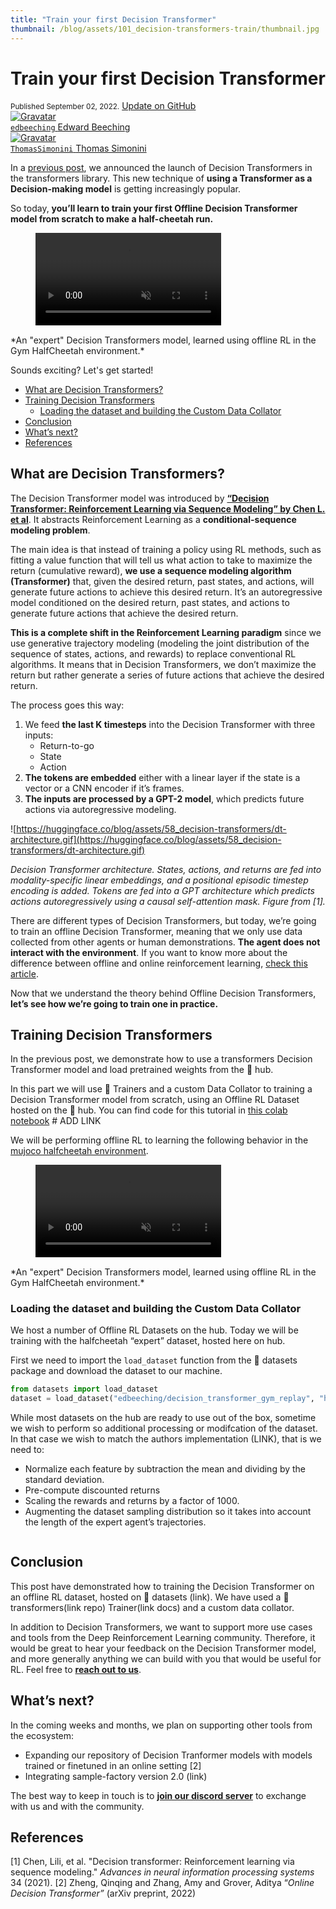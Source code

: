 ```yaml
---
title: "Train your first Decision Transformer"
thumbnail: /blog/assets/101_decision-transformers-train/thumbnail.jpg
---
```


# Train your first Decision Transformer

<div class="blog-metadata">
    <small>Published September 02, 2022.</small>
    <a target="_blank" class="btn no-underline text-sm mb-5 font-sans" href="https://github.com/huggingface/blog/blob/main/decision-transformers-train.md">
        Update on GitHub
    </a>
</div>

<div class="author-card">
    <a href="/edbeeching"> 
        <img class="avatar avatar-user" src="https://aeiljuispo.cloudimg.io/v7/https://s3.amazonaws.com/moonup/production/uploads/1644220542819-noauth.jpeg?w=200&h=200&f=face" title="Gravatar">
        <div class="bfc">
            <code>edbeeching</code>
            <span class="fullname">Edward Beeching</span>
        </div>
    </a>
    <a href="/ThomasSimonini"> 
        <img class="avatar avatar-user" src="https://aeiljuispo.cloudimg.io/v7/https://s3.amazonaws.com/moonup/production/uploads/1632748593235-60cae820b1c79a3e4b436664.jpeg?w=200&h=200&f=face" title="Gravatar">
        <div class="bfc">
            <code>ThomasSimonini</code>
            <span class="fullname">Thomas Simonini</span>
        </div>
    </a>
</div>

In a [previous post](https://huggingface.co/blog/decision-transformers), we announced the launch of Decision Transformers in the transformers library. This new technique of **using a Transformer as a Decision-making model** is getting increasingly popular.

So today, **you’ll learn to train your first Offline Decision Transformer model from scratch to make a half-cheetah run.**

<figure class="image table text-center m-0 w-full">
    <video 
        alt="CheetahEd-expert"
        style="max-width: 70%; margin: auto;"
        autoplay loop autobuffer muted playsinline
    >
      <source src="assets/101_decision-transformers-train/replay.mp4" type="video/mp4">
  </video>
</figure>
*An "expert" Decision Transformers model, learned using offline RL in the Gym HalfCheetah environment.*

Sounds exciting? Let's get started!

- [What are Decision Transformers?](#what-are-decision-transformers)
- [Training Decision Transformers](#training-decision-transformers)
  - [Loading the dataset and building the Custom Data Collator](#loading-the-dataset-and-building-the-custom-data-collator)
- [Conclusion](#conclusion)
- [What’s next?](#whats-next)
- [References](#references)

## What are Decision Transformers?

The Decision Transformer model was introduced by **[“Decision Transformer: Reinforcement Learning via Sequence Modeling” by Chen L. et al](https://arxiv.org/abs/2106.01345)**. It abstracts Reinforcement Learning as a **conditional-sequence modeling problem**.

The main idea is that instead of training a policy using RL methods, such as fitting a value function that will tell us what action to take to maximize the return (cumulative reward), **we use a sequence modeling algorithm (Transformer)** that, given the desired return, past states, and actions, will generate future actions to achieve this desired return. It’s an autoregressive model conditioned on the desired return, past states, and actions to generate future actions that achieve the desired return.

**This is a complete shift in the Reinforcement Learning paradigm** since we use generative trajectory modeling (modeling the joint distribution of the sequence of states, actions, and rewards) to replace conventional RL algorithms. It means that in Decision Transformers, we don’t maximize the return but rather generate a series of future actions that achieve the desired return.

The process goes this way:

1. We feed **the last K timesteps** into the Decision Transformer with three inputs:
    - Return-to-go
    - State
    - Action
2. **The tokens are embedded** either with a linear layer if the state is a vector or a CNN encoder if it’s frames.
3. **The inputs are processed by a GPT-2 model**, which predicts future actions via autoregressive modeling.

![https://huggingface.co/blog/assets/58_decision-transformers/dt-architecture.gif](https://huggingface.co/blog/assets/58_decision-transformers/dt-architecture.gif)

*Decision Transformer architecture. States, actions, and returns are fed into modality-specific linear embeddings, and a positional episodic timestep encoding is added. Tokens are fed into a GPT architecture which predicts actions autoregressively using a causal self-attention mask. Figure from [1].*

There are different types of Decision Transformers, but today, we’re going to train an offline Decision Transformer, meaning that we only use data collected from other agents or human demonstrations. **The agent does not interact with the environment**. If you want to know more about the difference between offline and online reinforcement learning, [check this article](https://huggingface.co/blog/decision-transformers).

Now that we understand the theory behind Offline Decision Transformers, **let’s see how we’re going to train one in practice.**

## Training Decision Transformers

In the previous post, we demonstrate how to use a transformers Decision Transformer model and load pretrained weights from the 🤗 hub. 

In this part we will use 🤗 Trainers and a custom Data Collator to training a Decision Transformer model from scratch, using an Offline RL Dataset hosted on the 🤗 hub. You can find code for this tutorial in [this colab notebook]() # ADD LINK 

We will be performing offline RL to learning the following behavior in the [mujoco halfcheetah environment](https://www.gymlibrary.dev/environments/mujoco/half_cheetah/).

<figure class="image table text-center m-0 w-full">
    <video 
        alt="CheetahEd-expert"
        style="max-width: 70%; margin: auto;"
        autoplay loop autobuffer muted playsinline
    >
      <source src="assets/101_decision-transformers-train/replay.mp4" type="video/mp4">
  </video>
</figure>
*An "expert" Decision Transformers model, learned using offline RL in the Gym HalfCheetah environment.*

### Loading the dataset and building the Custom Data Collator

We host a number of Offline RL Datasets on the hub. Today we will be training with the halfcheetah “expert” dataset, hosted here on hub.

First we need to import the `load_dataset` function from the 🤗 datasets package and download the dataset to our machine.

```python
from datasets import load_dataset
dataset = load_dataset("edbeeching/decision_transformer_gym_replay", "halfcheetah-expert-v2")
```

While most datasets on the hub are ready to use out of the box, sometime we wish to perform so additional processing or modifcation of the dataset. In that case we wish to match the authors implementation (LINK), that is we need to:

- Normalize each feature by subtraction the mean and dividing by the standard deviation.
- Pre-compute discounted returns
- Scaling the rewards and returns by a factor of 1000.
- Augmenting the dataset sampling distribution so it takes into account the length of the expert agent’s trajectories.

```python

```

## **Conclusion**

This post have demonstrated how to training the Decision Transformer on an offline RL dataset, hosted on 🤗 datasets (link). We have used a 🤗 transformers(link repo) Trainer(link docs) and a custom data collator.

In addition to Decision Transformers, we want to support more use cases and tools from the Deep Reinforcement Learning community. Therefore, it would be great to hear your feedback on the Decision Transformer model, and more generally anything we can build with you that would be useful for RL. Feel free to **[reach out to us](mailto:thomas.simonini@huggingface.co)**.

## **What’s next?**

In the coming weeks and months, we plan on supporting other tools from the ecosystem:

- Expanding our repository of Decision Tranformer models with models trained or finetuned in an online setting [2]
- Integrating sample-factory version 2.0 (link)

The best way to keep in touch is to **[join our discord server](https://discord.gg/YRAq8fMnUG)** to exchange with us and with the community.

## **References**
[1] Chen, Lili, et al. "Decision transformer: Reinforcement learning via sequence modeling." *Advances in neural information processing systems* 34 (2021).
[2] Zheng, Qinqing and Zhang, Amy and Grover, Aditya “*Online Decision Transformer”* (arXiv preprint, 2022)
